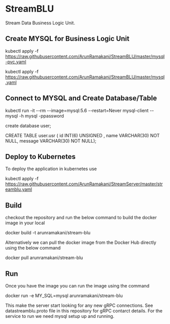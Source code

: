 # StreamBLU

Stream Data Business Logic Unit. 


## Create MYSQL for Business Logic Unit

kubectl apply -f https://raw.githubusercontent.com/ArunRamakani/StreamBLU/master/mysql-pvc.yaml

kubectl apply -f https://raw.githubusercontent.com/ArunRamakani/StreamBLU/master/mysql.yaml

## Connect to MYSQL and Create Database/Table

kubectl run -it --rm --image=mysql:5.6 --restart=Never mysql-client -- mysql -h mysql -ppassword

create database user;

CREATE TABLE user.usr ( id INT(6) UNSIGNED , name VARCHAR(30) NOT NULL, message VARCHAR(30) NOT NULL);

## Deploy to Kubernetes

To deploy the application in kubernetes use

kubectl apply -f https://raw.githubusercontent.com/ArunRamakani/StreamServer/master/streamblu.yaml



## Build

checkout the repository and run the below command to build the docker image in your local

docker build -t arunramakani/stream-blu

Alternatively we can pull the docker image from the Docker Hub directly using the below command

docker pull arunramakani/stream-blu

## Run

Once you have the image you can run the image using the command

docker run -e MY_SQL=mysql arunramakani/stream-blu

This make the server start looking for any new gRPC connections. See datastreamblu.proto file in this repository for gRPC contarct details. For the service to run we need mysql setup up and running.






